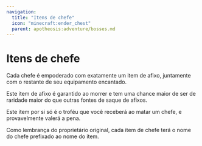 ```yaml
---
navigation:
  title: "Itens de chefe"
  icon: "minecraft:ender_chest"
  parent: apotheosis:adventure/bosses.md
---
```


# Itens de chefe

Cada chefe é empoderado com exatamente um item de afixo, juntamente com o restante de seu equipamento encantado.

Este item de afixo é garantido ao morrer e tem uma chance maior de ser de raridade maior do que outras fontes de saque de afixos.

Este item por si só é o troféu que você receberá ao matar um chefe, e provavelmente valerá a pena.

Como lembrança do proprietário original, cada item de chefe terá o nome do chefe prefixado ao nome do item.

